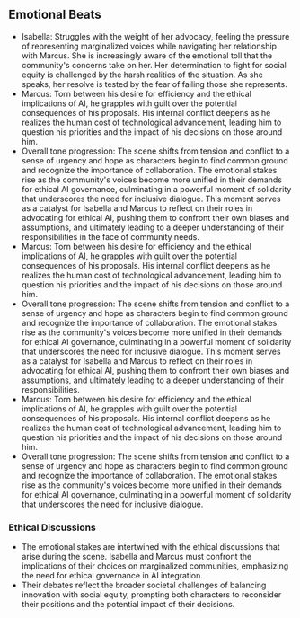 ## Emotional Beats
- Isabella: Struggles with the weight of her advocacy, feeling the pressure of representing marginalized voices while navigating her relationship with Marcus. She is increasingly aware of the emotional toll that the community's concerns take on her. Her determination to fight for social equity is challenged by the harsh realities of the situation. As she speaks, her resolve is tested by the fear of failing those she represents.
- Marcus: Torn between his desire for efficiency and the ethical implications of AI, he grapples with guilt over the potential consequences of his proposals. His internal conflict deepens as he realizes the human cost of technological advancement, leading him to question his priorities and the impact of his decisions on those around him.
- Overall tone progression: The scene shifts from tension and conflict to a sense of urgency and hope as characters begin to find common ground and recognize the importance of collaboration. The emotional stakes rise as the community's voices become more unified in their demands for ethical AI governance, culminating in a powerful moment of solidarity that underscores the need for inclusive dialogue. This moment serves as a catalyst for Isabella and Marcus to reflect on their roles in advocating for ethical AI, pushing them to confront their own biases and assumptions, and ultimately leading to a deeper understanding of their responsibilities in the face of community needs.
- Marcus: Torn between his desire for efficiency and the ethical implications of AI, he grapples with guilt over the potential consequences of his proposals. His internal conflict deepens as he realizes the human cost of technological advancement, leading him to question his priorities and the impact of his decisions on those around him.
- Overall tone progression: The scene shifts from tension and conflict to a sense of urgency and hope as characters begin to find common ground and recognize the importance of collaboration. The emotional stakes rise as the community's voices become more unified in their demands for ethical AI governance, culminating in a powerful moment of solidarity that underscores the need for inclusive dialogue. This moment serves as a catalyst for Isabella and Marcus to reflect on their roles in advocating for ethical AI, pushing them to confront their own biases and assumptions, and ultimately leading to a deeper understanding of their responsibilities.
- Marcus: Torn between his desire for efficiency and the ethical implications of AI, he grapples with guilt over the potential consequences of his proposals. His internal conflict deepens as he realizes the human cost of technological advancement, leading him to question his priorities and the impact of his decisions on those around him.
- Overall tone progression: The scene shifts from tension and conflict to a sense of urgency and hope as characters begin to find common ground and recognize the importance of collaboration. The emotional stakes rise as the community's voices become more unified in their demands for ethical AI governance, culminating in a powerful moment of solidarity that underscores the need for inclusive dialogue.
### Ethical Discussions
- The emotional stakes are intertwined with the ethical discussions that arise during the scene. Isabella and Marcus must confront the implications of their choices on marginalized communities, emphasizing the need for ethical governance in AI integration.
- Their debates reflect the broader societal challenges of balancing innovation with social equity, prompting both characters to reconsider their positions and the potential impact of their decisions.